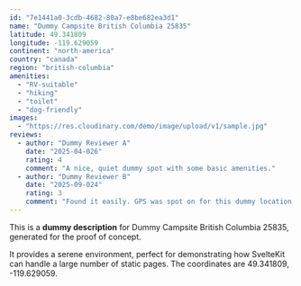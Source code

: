 ```yaml
---
id: "7e1441a0-3cdb-4682-80a7-e8be682ea3d1"
name: "Dummy Campsite British Columbia 25835"
latitude: 49.341809
longitude: -119.629059
continent: "north-america"
country: "canada"
region: "british-columbia"
amenities:
  - "RV-suitable"
  - "hiking"
  - "toilet"
  - "dog-friendly"
images:
  - "https://res.cloudinary.com/demo/image/upload/v1/sample.jpg"
reviews:
  - author: "Dummy Reviewer A"
    date: "2025-04-026"
    rating: 4
    comment: "A nice, quiet dummy spot with some basic amenities."
  - author: "Dummy Reviewer B"
    date: "2025-09-024"
    rating: 3
    comment: "Found it easily. GPS was spot on for this dummy location."
---
```


This is a **dummy description** for Dummy Campsite British Columbia 25835, generated for the proof of concept.

It provides a serene environment, perfect for demonstrating how SvelteKit can handle a large number of static pages. The coordinates are 49.341809, -119.629059.
